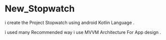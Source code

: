 # New_Stopwatch

i create the Project Stopwatch using android Kotlin Language .

i used many Recommended way i use MVVM Architecture For App design .

